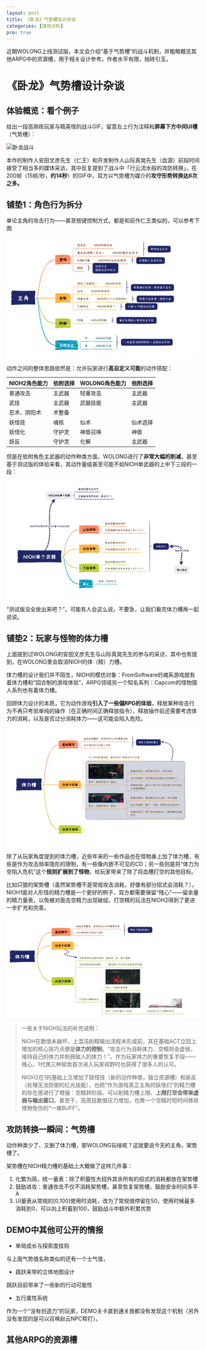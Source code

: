 ```yaml
---
layout: post
title: 《卧龙》气势槽设计杂谈
categories: [游戏分析]
pro: true
---
```


近期WOLONG上线测试版，本文会介绍“基于气势槽”的战斗机制，并粗略概览其他ARPG中的资源槽，用于相关设计参考。作者水平有限，抛砖引玉。


# 《卧龙》气势槽设计杂谈


## 体验概览：看个例子

给出一段高熟练玩家与精英怪的战斗GIF，留意左上行为注释和**屏幕下方中间UI槽**（气势槽）：

![卧龙战斗](https://lh3.googleusercontent.com/pw/AL9nZEUOLFUN86wW4whMJg9Hcz5KgVhaDi0lvCf1_GpF8UfpHB5X12sPXHYbUYrROuNjDo4mV39GCzSM_unysFMTS6NeIarbttaxaXEWaACiFyvm_ZYg8v_Pnb0dgTgQnlRkP-56szV0PUzVq1VG7vlyfxoEcA=w999-h582-no)

本作的制作人安田文彦先生（仁王）和开发制作人山际真晃先生（血源）前段时间接受了相当多的媒体采访，其中反复提到了战斗中「行云流水般的攻防转换」，在200帧（15帧/秒，**约14秒**）的GIF中，双方以气势槽为媒介的**攻守形势转换达6次之多。**


## 铺垫1：角色行为拆分

单论主角的攻击行为——甚至按键控制方式，都是和前作仁王类似的，可以参考下图

![](/assets/img/gameplay/wolong/2.png)

动作之间的整体思路依然是：允许玩家进行**高自定义可能**的动作搭配：

|NIOH2角色能力|依附选择|WOLONG角色能力|依附选择|
|--|--|--|--|
|普通攻击|主武器|轻重攻击|主武器|
|武技|主武器|武器技能|主武器|
|忍术、阴阳术|术整备|||
|妖怪技|魂核|仙术|仙术选择|
|妖怪化|守护灵|神兽召唤|神兽|
|妖反|守护灵|化解|主武器|

但是在依附角色主武器的动作种类方面，WOLONG进行了**非常大幅的削减**，甚至基于测试版的体验来看，其动作量级甚至可能不如NIOH单武器的上中下三段的一段：

![](/assets/img/gameplay/wolong/3.png)

“测试版没全放出来吧？”，可能有人会这么说，不要急，让我们看完体力槽再一起说说。


## 铺垫2：玩家与怪物的体力槽

上面提到过WOLONG的安田文彦先生与山际真晃先生的参与的采访，其中也有提到，在WOLONG里会取消NIOH的体（精）力槽。

体力槽的设计我们并不陌生，NIOH的模仿对象：FromSoftware的魂系游戏就有着体力槽和“回合制的游戏体验”，ARPG领域另一个知名系列：Capcom的怪物猎人系列也有着体力槽。

回顾体力设计的本质，它为动作游戏**引入了一些偏RPG的体验**，释放某种攻击行为不再只考验单纯的操作（在正确时间正确释放指令），释放操作前还需要考虑体力的消耗，以及是否过分消耗体力——这可能会陷入危险。

![](/assets/img/gameplay/wolong/4.png)


除了从玩家角度提到的体力槽，近些年来的一些作品也在怪物身上加了体力槽，有些是作为攻击频率隐形的限制，有一些像内嵌不可见的CD；另一些则是将“体力为空陷入危机”这个**规则扩展到了怪物**，给玩家带来了除了将血槽打空的其他目标。


比如只狼的架势槽（虽然架势槽不是常规攻击消耗，好像有部分招式会消耗？），NIOH1面对人形怪的精力槽是一个更好的例子，双方都需要保留“残心”——留余量的精力量表，以免被对面击空精力出现破绽。打空精的玩法在NIOH2得到了更进一步扩充和完善。

![](/assets/img/gameplay/wolong/5.png)

> 一些关于NIOH玩法的补充说明：
>
> NIOH在数值未崩坏、上混沌削精输出流程未形成前，其在基础ACT立回上增加的核心技巧点便是**体力的控制**，“攻击行为消耗体力、空精将会虚弱，维持自己的体力并削弱敌人的体力！”。作为玩家体力的重要恢复手段——残心，1代携三种架势首次进入玩家视野时也获得了很多人的认可。
>
> NIOH2在1的基础上又增加了妖怪技（新的动作种类，独立资源槽）和妖反（处理无法防御的红光技能），也把“作为游戏真正主角的妖怪们”的精力槽的存在感进行了增强：空精转阶段、可以削精力槽上限、**上限打空会带来虚弱与输出窗口**。甚至于，高周目数值压力增加，也靠一个空精时短时间移除怪物免伤的“一难BUFF”。


## 攻防转换一瞬间：气势槽

动作种类少了、又删了体力槽，那WOLONG玩啥呢？这就要说今天的主角，架势槽了。

架势槽在NIOH精力槽的基础上大概做了这样几件事：

1. 化繁为简，统一量表：除了积蓄性大招外其余所有的招式的消耗都放在架势槽
2. 鼓励进攻：普通攻击不仅不消耗架势槽，甚至恢复架势槽，鼓励安全时间多平A
3. UI量表从常规的[0,100]使用时消耗，改为了常规值停留在50，使用时候最多消耗到0，可以向上积蓄到100，鼓励战斗中额外积累优势


## DEMO中其他可公开的情报

+ 单局成长与探索度挂钩

与上面气势值名称类似的还有一个士气值，

+ 跳跃来带的立体地图设计

跳跃目前带来了一些新的行动可能性

+ 五行属性系统

作为一个“没有创造力”的玩家，DEMO关卡直到通关我都没有发现这个机制（另外没有发现的是可以召唤赵云NPC帮打）。


## 其他ARPG的资源槽

<!-- 分析对象
NIOH1、NIOH2、FFO

MHRS

DS、DS1、DS2、DS3、Blood、SEKIRO、ER  -->

